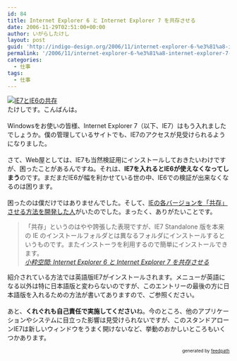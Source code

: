 ```yaml
---
id: 84
title: Internet Explorer 6 と Internet Explorer 7 を共存させる
date: 2006-11-29T02:51:00+00:00
author: いがらしたけし
layout: post
guid: 'http://indigo-design.org/2006/11/internet-explorer-6-%e3%81%a8-internet-explorer-7-%e3%82%92%e5%85%b1%e5%ad%98%e3%81%95%e3%81%9b%e3%82%8b/'
permalink: '/2006/11/internet-explorer-6-%e3%81%a8-internet-explorer-7-%e3%82%92%e5%85%b1%e5%ad%98%e3%81%95%e3%81%9b%e3%82%8b/'
categories:
  - 仕事
tags:
  - 仕事
---
```

<a href="http://blog-imgs-29.fc2.com/a/r/m/armadillo75/061128a.jpg" target="_blank"><img src="http://blog-imgs-29.fc2.com/a/r/m/armadillo75/061128as.jpg" alt="IE7とIE6の共存" border="0"></a><br />たけしです。こんばんは。<br /><br />Windowsをお使いの皆様、Internet Explorer 7（以下、IE7）はもう入れましたでしょうか。僕の管理しているサイトでも、IE7のアクセスが見受けられるようになりました。<br /><br />さて、Web屋としては、IE7も当然検証用にインストールしておきたいわけですが、困ったことがあるんですね。それは、<span style="font-weight: bold">IE7を入れるとIE6が使えなくなってしまう</span>のです。まだまだIE6が幅を利かせている世の中、IE6での検証が出来なくなるのは困ります。<br /><br />困ったのは僕だけではありませんでした。そして、<a href="http://tredosoft.com/IE7_standalone">IEの各バージョンを「共存」させる方法を開発した人</a>がいたのでした。まったく、ありがたいことです。<br /><blockquote>「共存」というのはやや誇張した表現ですが、IE7 Standalone 版を本来の IE のインストールフォルダとは異なるフォルダにインストールするというものです。またインストーラを利用するので簡単にインストールできます。<br /><cite><a href="http://www.koikikukan.com/archives/2006/11/08-005050.php">小粋空間: Internet Explorer 6 と Internet Explorer 7 を共存させる</a></cite></blockquote>
紹介されている方法では英語版IE7がインストールされます。メニューが英語になる以外は特に日本語版と変わらないのですが、このエントリーの最後の方に日本語版を入れるための方法が書いてありますので、ご参照ください。<br /><br />あと、<span style="font-weight: bold">くれぐれも自己責任で実施してください</span>ね。今のところ、他のアプリケーションやシステムに目立った影響は見受けられないですが、このスタンドアローンIE7は新しいウィンドウをうまく開けないなど、挙動のおかしいところもいくつかあります。<br />
<div style="text-align: right;font-size: 10px">
&nbsp;&nbsp;<span>generated by <a href="http://feedpath.jp">feedpath</a></span>
</div>